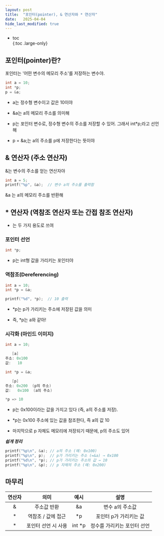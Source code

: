 ```yaml
---
layout: post
title:  "포인터(pointer), & 연산자와 * 연산자"
date:   2025-04-04
hide_last_modified: true
---
```


* toc  
{:toc .large-only}

## 포인터(pointer)란?

포인터는 '어떤 변수의 메모리 주소'를 저장하는 변수야.

~~~c
int a = 10;
int *p;
p = &a;
~~~
- a는 정수형 변수이고 값은 10이야

- &a는 a의 메모리 주소를 의미해

- p는 포인터 변수로, 정수형 변수의 주소를 저장할 수 있어. 그래서 int*p;라고 선언해

- p = &a;는 a의 주소를 p에 저장한다는 뜻이야

## & 연산자 (주소 연산자)

&는 변수의 주소를 얻는 연산자야

~~~c
int a = 5;
printf("%p", &a);  // 변수 a의 주소를 출력함
~~~

&a 는 a의 메모리 주소를 반환해

## * 연산자 (역참조 연산자 또는 간접 참조 연산자)

* 는 두 가지 용도로 쓰여

### 포인터 선언

~~~c
int *p;
~~~

- p는 int형 값을 가리키는 포인터야

### 역참조(Dereferencing)

~~~c
int a = 10;
int *p = &a;

printf("%d", *p);  // 10 출력
~~~

- *p는 p가 가리키는 주소에 저장된 값을 의미

- 즉, *p는 a와 같아!

### 시각화 (마인드 이미지)

~~~csharp
int a = 10;

   [a]
주소: 0x100
값:   10

int *p = &a;

   [p]
주소: 0x200  (p의 주소)
값:   0x100  (a의 주소)

*p => 10
~~~

- p는 0x100이라는 값을 가지고 있다 (즉, a의 주소를 저장).

- *p는 0x100 주소에 있는 값을 참조한다, 즉 a의 값 10

- 마지막으로 p 자체도 메모리에 저장되기 때문에, p의 주소도 있어

***쉽게 정리***
~~~c
printf("%p\n", &a); // a의 주소 (예: 0x100)
printf("%p\n", p);  // p가 가리키는 주소 (=&a) → 0x100
printf("%d\n", *p); // p가 가리키는 주소의 값 → 10
printf("%p\n", &p); // p 자체의 주소 (예: 0x200)
~~~

## 마무리 

| 연산자 | 의미 | 예시 | 설명 |
|:---:|:---:|:---:|:---:|
| & | 주소값 반환 | &a | 변수 a의 주소값 |
| * | 역참조 / 값에 접근 | *p | 포인터 p가 가리키는 값 |
| * | 포인터 선언 시 사용 | int *p | 정수를 가리키는 포인터 선언 |